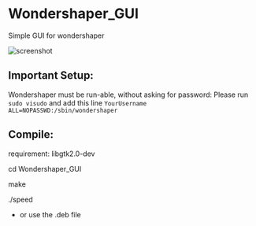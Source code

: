 # Wondershaper_GUI
Simple GUI for wondershaper

![screenshot](screenshot.png)

## Important Setup:
Wondershaper must be run-able, without asking for password: Please run `sudo visudo` and add this line `YourUsername ALL=NOPASSWD:/sbin/wondershaper`

## Compile:
requirement: libgtk2.0-dev

cd Wondershaper_GUI

make

./speed



- or use the .deb file
